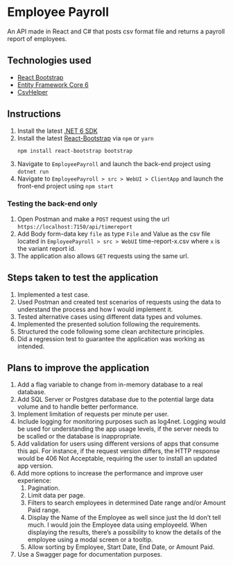 # Employee Payroll
An API made in React and C# that posts csv format file and returns a payroll report of employees.

## Technologies used
* [React Bootstrap](https://react-bootstrap.github.io)
* [Entity Framework Core 6](https://docs.microsoft.com/en-us/ef/core/)
* [CsvHelper](https://joshclose.github.io/CsvHelper/)

## Instructions
1. Install the latest [.NET 6 SDK](https://dotnet.microsoft.com/download/dotnet/6.0)
2. Install the latest [React-Bootstrap](https://react-bootstrap.github.io/getting-started/introduction) via `npm` or `yarn`
   ```
   npm install react-bootstrap bootstrap
   ```
3. Navigate to `EmployeePayroll` and launch the back-end project using `dotnet run`
4. Navigate to `EmployeePayroll > src > WebUI > ClientApp` and launch the front-end project using `npm start`

### Testing the back-end only
1. Open Postman and make a `POST` request using the url `https://localhost:7150/api/timereport`
2. Add Body form-data key `file` as type `File` and Value as the csv file located in `EmployeePayroll > src > WebUI` time-report-x.csv where `x` is the variant report id.
3. The application also allows `GET` requests using the same url.

## Steps taken to test the application
  1. Implemented a test case.
  2. Used Postman and created test scenarios of requests using the data to understand the process and how I would implement it.
  3. Tested alternative cases using different data types and volumes.
  4. Implemented the presented solution following the requirements.
  5. Structured the code following some clean architecture principles.
  6. Did a regression test to guarantee the application was working as intended.

## Plans to improve the application
  1. Add a flag variable to change from in-memory database to a real database.
  2. Add SQL Server or Postgres database due to the potential large data volume and to handle better performance.
  3. Implement limitation of requests per minute per user.
  4. Include logging for monitoring purposes such as log4net. Logging would be used for understanding the app usage levels, if the server needs to be scalled or the database is inappropriate.
  5. Add validation for users using different versions of apps that consume this api. For instance, if the request version differs, the HTTP response would be 406 Not Acceptable, requiring the user to install an updated app version.
  6. Add more options to increase the performance and improve user experience:
      1. Pagination.
      2. Limit data per page.
      3. Filters to search employees in determined Date range and/or Amount Paid range.
      4. Display the Name of the Employee as well since just the Id don’t tell much. I would join the Employee data using employeeId. When displaying the results, there’s a possibility to know the details of the employee using a modal screen or a tooltip.
      5. Allow sorting by Employee, Start Date, End Date, or Amount Paid.
  7. Use a Swagger page for documentation purposes.